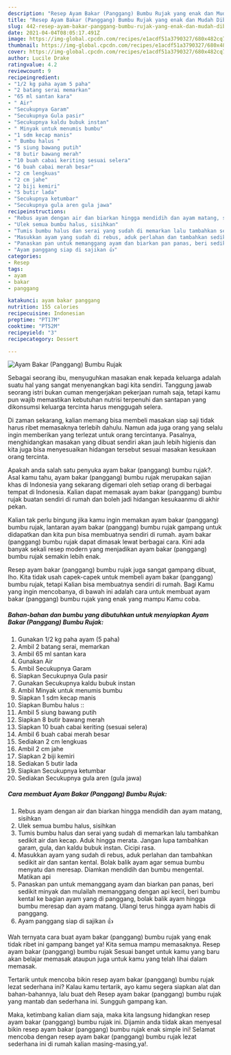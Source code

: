 ```yaml
---
description: "Resep Ayam Bakar (Panggang) Bumbu Rujak yang enak dan Mudah Dibuat"
title: "Resep Ayam Bakar (Panggang) Bumbu Rujak yang enak dan Mudah Dibuat"
slug: 442-resep-ayam-bakar-panggang-bumbu-rujak-yang-enak-dan-mudah-dibuat
date: 2021-04-04T08:05:17.491Z
image: https://img-global.cpcdn.com/recipes/e1acdf51a3790327/680x482cq70/ayam-bakar-panggang-bumbu-rujak-foto-resep-utama.jpg
thumbnail: https://img-global.cpcdn.com/recipes/e1acdf51a3790327/680x482cq70/ayam-bakar-panggang-bumbu-rujak-foto-resep-utama.jpg
cover: https://img-global.cpcdn.com/recipes/e1acdf51a3790327/680x482cq70/ayam-bakar-panggang-bumbu-rujak-foto-resep-utama.jpg
author: Lucile Drake
ratingvalue: 4.2
reviewcount: 9
recipeingredient:
- "1/2 kg paha ayam 5 paha"
- "2 batang serai memarkan"
- "65 ml santan kara"
- " Air"
- "Secukupnya Garam"
- "Secukupnya Gula pasir"
- "Secukupnya kaldu bubuk instan"
- " Minyak untuk menumis bumbu"
- "1 sdm kecap manis"
- " Bumbu halus "
- "5 siung bawang putih"
- "8 butir bawang merah"
- "10 buah cabai keriting sesuai selera"
- "6 buah cabai merah besar"
- "2 cm lengkuas"
- "2 cm jahe"
- "2 biji kemiri"
- "5 butir lada"
- "Secukupnya ketumbar"
- "Secukupnya gula aren gula jawa"
recipeinstructions:
- "Rebus ayam dengan air dan biarkan hingga mendidih dan ayam matang, sisihkan"
- "Ulek semua bumbu halus, sisihkan"
- "Tumis bumbu halus dan serai yang sudah di memarkan lalu tambahkan sedikit air dan kecap. Aduk hingga merata. Jangan lupa tambahkan garam, gula, dan kaldu bubuk instan. Cicipi rasa."
- "Masukkan ayam yang sudah di rebus, aduk perlahan dan tambahkan sedikit air dan santan kental. Bolak balik ayam agar semua bumbu menyatu dan meresap. Diamkan mendidih dan bumbu mengental. Matikan api"
- "Panaskan pan untuk memanggang ayam dan biarkan pan panas, beri sedikit minyak dan mulailah memanggang dengan api kecil, beri bumbu kental ke bagian ayam yang di panggang, bolak balik ayam hingga bumbu meresap dan ayam matang. Ulangi terus hingga ayam habis di panggang."
- "Ayam panggang siap di sajikan 👍"
categories:
- Resep
tags:
- ayam
- bakar
- panggang

katakunci: ayam bakar panggang 
nutrition: 155 calories
recipecuisine: Indonesian
preptime: "PT17M"
cooktime: "PT52M"
recipeyield: "3"
recipecategory: Dessert

---
```



![Ayam Bakar (Panggang) Bumbu Rujak](https://img-global.cpcdn.com/recipes/e1acdf51a3790327/680x482cq70/ayam-bakar-panggang-bumbu-rujak-foto-resep-utama.jpg)

Sebagai seorang ibu, menyuguhkan masakan enak kepada keluarga adalah suatu hal yang sangat menyenangkan bagi kita sendiri. Tanggung jawab seorang istri bukan cuman mengerjakan pekerjaan rumah saja, tetapi kamu pun wajib memastikan kebutuhan nutrisi terpenuhi dan santapan yang dikonsumsi keluarga tercinta harus menggugah selera.

Di zaman  sekarang, kalian memang bisa membeli masakan siap saji tidak harus ribet memasaknya terlebih dahulu. Namun ada juga orang yang selalu ingin memberikan yang terlezat untuk orang tercintanya. Pasalnya, menghidangkan masakan yang dibuat sendiri akan jauh lebih higienis dan kita juga bisa menyesuaikan hidangan tersebut sesuai masakan kesukaan orang tercinta. 



Apakah anda salah satu penyuka ayam bakar (panggang) bumbu rujak?. Asal kamu tahu, ayam bakar (panggang) bumbu rujak merupakan sajian khas di Indonesia yang sekarang digemari oleh setiap orang di berbagai tempat di Indonesia. Kalian dapat memasak ayam bakar (panggang) bumbu rujak buatan sendiri di rumah dan boleh jadi hidangan kesukaanmu di akhir pekan.

Kalian tak perlu bingung jika kamu ingin memakan ayam bakar (panggang) bumbu rujak, lantaran ayam bakar (panggang) bumbu rujak gampang untuk didapatkan dan kita pun bisa membuatnya sendiri di rumah. ayam bakar (panggang) bumbu rujak dapat dimasak lewat berbagai cara. Kini ada banyak sekali resep modern yang menjadikan ayam bakar (panggang) bumbu rujak semakin lebih enak.

Resep ayam bakar (panggang) bumbu rujak juga sangat gampang dibuat, lho. Kita tidak usah capek-capek untuk membeli ayam bakar (panggang) bumbu rujak, tetapi Kalian bisa membuatnya sendiri di rumah. Bagi Kamu yang ingin mencobanya, di bawah ini adalah cara untuk membuat ayam bakar (panggang) bumbu rujak yang enak yang mampu Kamu coba.

<!--inarticleads1-->

##### Bahan-bahan dan bumbu yang dibutuhkan untuk menyiapkan Ayam Bakar (Panggang) Bumbu Rujak:

1. Gunakan 1/2 kg paha ayam (5 paha)
1. Ambil 2 batang serai, memarkan
1. Ambil 65 ml santan kara
1. Gunakan  Air
1. Ambil Secukupnya Garam
1. Siapkan Secukupnya Gula pasir
1. Gunakan Secukupnya kaldu bubuk instan
1. Ambil  Minyak untuk menumis bumbu
1. Siapkan 1 sdm kecap manis
1. Siapkan  Bumbu halus ::
1. Ambil 5 siung bawang putih
1. Siapkan 8 butir bawang merah
1. Siapkan 10 buah cabai keriting (sesuai selera)
1. Ambil 6 buah cabai merah besar
1. Sediakan 2 cm lengkuas
1. Ambil 2 cm jahe
1. Siapkan 2 biji kemiri
1. Sediakan 5 butir lada
1. Siapkan Secukupnya ketumbar
1. Sediakan Secukupnya gula aren (gula jawa)




<!--inarticleads2-->

##### Cara membuat Ayam Bakar (Panggang) Bumbu Rujak:

1. Rebus ayam dengan air dan biarkan hingga mendidih dan ayam matang, sisihkan
1. Ulek semua bumbu halus, sisihkan
1. Tumis bumbu halus dan serai yang sudah di memarkan lalu tambahkan sedikit air dan kecap. Aduk hingga merata. Jangan lupa tambahkan garam, gula, dan kaldu bubuk instan. Cicipi rasa.
1. Masukkan ayam yang sudah di rebus, aduk perlahan dan tambahkan sedikit air dan santan kental. Bolak balik ayam agar semua bumbu menyatu dan meresap. Diamkan mendidih dan bumbu mengental. Matikan api
1. Panaskan pan untuk memanggang ayam dan biarkan pan panas, beri sedikit minyak dan mulailah memanggang dengan api kecil, beri bumbu kental ke bagian ayam yang di panggang, bolak balik ayam hingga bumbu meresap dan ayam matang. Ulangi terus hingga ayam habis di panggang.
1. Ayam panggang siap di sajikan 👍




Wah ternyata cara buat ayam bakar (panggang) bumbu rujak yang enak tidak ribet ini gampang banget ya! Kita semua mampu memasaknya. Resep ayam bakar (panggang) bumbu rujak Sesuai banget untuk kamu yang baru akan belajar memasak ataupun juga untuk kamu yang telah lihai dalam memasak.

Tertarik untuk mencoba bikin resep ayam bakar (panggang) bumbu rujak lezat sederhana ini? Kalau kamu tertarik, ayo kamu segera siapkan alat dan bahan-bahannya, lalu buat deh Resep ayam bakar (panggang) bumbu rujak yang mantab dan sederhana ini. Sungguh gampang kan. 

Maka, ketimbang kalian diam saja, maka kita langsung hidangkan resep ayam bakar (panggang) bumbu rujak ini. Dijamin anda tiidak akan menyesal bikin resep ayam bakar (panggang) bumbu rujak enak simple ini! Selamat mencoba dengan resep ayam bakar (panggang) bumbu rujak lezat sederhana ini di rumah kalian masing-masing,ya!.

